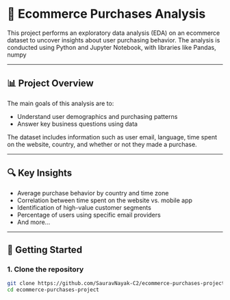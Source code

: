 # 🛒 Ecommerce Purchases Analysis

This project performs an exploratory data analysis (EDA) on an ecommerce dataset to uncover insights about user purchasing behavior. The analysis is conducted using Python and Jupyter Notebook, with libraries like Pandas, numpy

---
## 📊 Project Overview

The main goals of this analysis are to:
- Understand user demographics and purchasing patterns
- Answer key business questions using data

The dataset includes information such as user email, language, time spent on the website, country, and whether or not they made a purchase.

---

## 🔍 Key Insights

- Average purchase behavior by country and time zone
- Correlation between time spent on the website vs. mobile app
- Identification of high-value customer segments
- Percentage of users using specific email providers
- And more...

---

## 🚀 Getting Started

### 1. Clone the repository
```bash
git clone https://github.com/SauravNayak-C2/ecommerce-purchases-project.git
cd ecommerce-purchases-project
